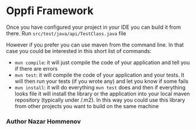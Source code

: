 # Oppfi Framework

Once you have configured your project in your IDE you can build it from there. Run `src/test/java/api/TestClass.java` file


However if you prefer you can use maven from the command line. In that case you could be interested in this short list of commands:

* `mvn compile`: it will just compile the code of your application and tell you if there are errors
* `mvn test`: it will compile the code of your application and your tests. It will then run your tests (if you wrote any) and let you know if some fails
* `mvn install`: it will do everything `mvn test` does and then if everything looks file it will install the library or the application into your local maven repository (typically under <USER FOLDER>/.m2). In this way you could use this library from other projects you want to build on the same machine


### Author Nazar Hommenov
